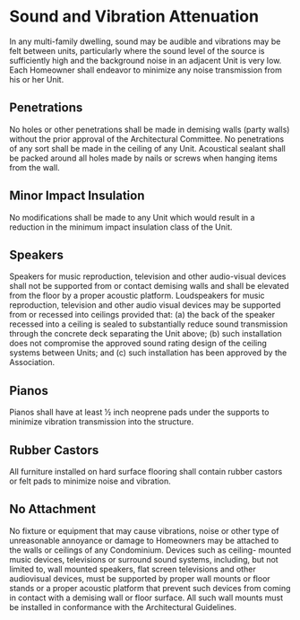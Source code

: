 # Sound and Vibration Attenuation

In any multi-family dwelling, sound may be audible and vibrations may be felt between units, particularly where the sound level of the source is sufficiently high and the background noise in an adjacent Unit is very low. Each Homeowner shall endeavor to minimize any noise transmission from his or her Unit.

## Penetrations

No holes or other penetrations shall be made in demising walls \(party walls\) without the prior approval of the Architectural Committee. No penetrations of any sort shall be made in the ceiling of any Unit. Acoustical sealant shall be packed around all holes made by nails or screws when hanging items from the wall.

## Minor Impact Insulation

No modifications shall be made to any Unit which would result in a reduction in the minimum impact insulation class of the Unit.

## Speakers

Speakers for music reproduction, television and other audio-visual devices shall not be supported from or contact demising walls and shall be elevated from the floor by a proper acoustic platform. Loudspeakers for music reproduction, television and other audio visual devices may be supported from or recessed into ceilings provided that: \(a\) the back of the speaker recessed into a ceiling is sealed to substantially reduce sound transmission through the concrete deck separating the Unit above; \(b\) such installation does not compromise the approved sound rating design of the ceiling systems between Units; and \(c\) such installation has been approved by the Association.

## Pianos

Pianos shall have at least 1⁄2 inch neoprene pads under the supports to minimize vibration transmission into the structure.

## Rubber Castors

All furniture installed on hard surface flooring shall contain rubber castors or felt pads to minimize noise and vibration.

## No Attachment

No fixture or equipment that may cause vibrations, noise or other type of unreasonable annoyance or damage to Homeowners may be attached to the walls or ceilings of any Condominium. Devices such as ceiling- mounted music devices, televisions or surround sound systems, including, but not limited to, wall mounted speakers, flat screen televisions and other audiovisual devices, must be supported by proper wall mounts or floor stands or a proper acoustic platform that prevent such devices from coming in contact with a demising wall or floor surface. All such wall mounts must be installed in conformance with the Architectural Guidelines.

